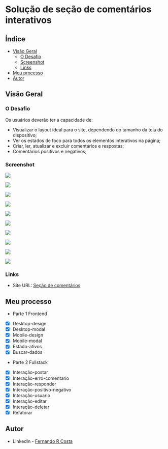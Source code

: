 # Solução de seção de comentários interativos

## Índice

- [Visão Geral](#visão-geral)
  - [O Desafio](#o-desafio)
  - [Screenshot](#screenshot)
  - [Links](#links)
- [Meu processo](#meu-processo)
- [Autor](#autor)

## Visão Geral

### O Desafio

Os usuários deverão ter a capacidade de:

- Visualizar o layout ideal para o site, dependendo do tamanho da tela do dispositivo;
- Ver os estados de foco para todos os elementos interativos na página;
- Criar, ler, atualizar e excluir comentários e respostas;
- Comentários positivos e negativos;

### Screenshot

![](./screenshots/Se%C3%A7%C3%A3o%20de%20coment%C3%A1rios%20interativo.png)

![](./screenshots/screenshot-1680025383866.jpeg)

![](./screenshots/screenshot-1680025405507.jpeg)

![](./screenshots/screenshot-1680025412270.jpeg)

![](./screenshots/screenshot-1680025426979.jpeg)

![](./screenshots/screenshot-1680025434710.jpeg)

![](./screenshots/screenshot-1680025439629.jpeg)

![](./screenshots/screenshot-1680025446382.jpeg)

![](./screenshots/screenshot-1680025468050.jpeg)

![](./screenshots/screenshot-1680025719052.jpeg)

### Links

- Site URL: [Seção de comentários](https://interactive-comments-section-three-black.vercel.app/)

## Meu processo

- Parte 1 Frontend
- [x] Desktop-design
- [x] Desktop-modal
- [x] Mobile-design
- [x] Mobile-modal
- [x] Estado-ativos
- [x] Buscar-dados

- Parte 2 Fullstack
- [x] Interação-postar
- [x] Interação-erro-comentario
- [x] Interação-responder
- [x] Interação-positivo-negativo
- [x] Interação-usuario
- [x] Interação-editar
- [x] Interação-deletar
- [x] Refatorar

## Autor

- LinkedIn - [Fernando R Costa](https://www.linkedin.com/in/fernando-r-costa/)